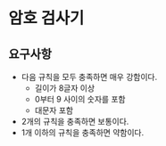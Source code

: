 # 암호 검사기

## 요구사항

- 다음 규칙을 모두 충족하면 매우 강함이다.
    - 길이가 8글자 이상
    - 0부터 9 사이의 숫자를 포함
    - 대문자 포함
- 2개의 규칙을 충족하면 보통이다.
- 1개 이하의 규칙을 충족하면 약함이다.
